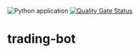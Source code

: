 ![Python application](https://github.com/Asconius/trading-bot/workflows/Python%20application/badge.svg)
[![Quality Gate Status](https://sonarcloud.io/api/project_badges/measure?project=Asconius_trading-bot&metric=alert_status)](https://sonarcloud.io/dashboard?id=Asconius_trading-bot)

# trading-bot